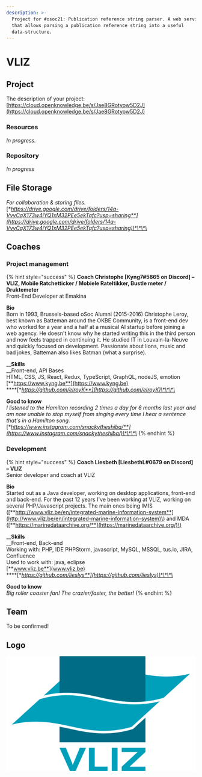 ```yaml
---
description: >-
  Project for #osoc21: Publication reference string parser. A web service API
  that allows parsing a publication reference string into a useful
  data-structure.
---
```


# VLIZ

## Project

The description of your project: [https://cloud.openknowledge.be/s/Jae8GRotyow5D2J](https://cloud.openknowledge.be/s/Jae8GRotyow5D2J)

### Resources

_In progress._

### Repository

_In progress_

## File Storage

_For collaboration & storing files._  
[**https://drive.google.com/drive/folders/14a-VvyCqX173w4iYQ1xM32PEe5ekTqfc?usp=sharing**](https://drive.google.com/drive/folders/14a-VvyCqX173w4iYQ1xM32PEe5ekTqfc?usp=sharing)\*\*\*\*

## Coaches

### Project management

{% hint style="success" %}
**Coach Christophe \[Kyng7\#5865 on Discord\] – VLIZ, Mobile Ratchetticker / Mobiele Rateltikker, Bustle meter / Druktemeter**  
Front-End Developer at Emakina  
  
**Bio**  
Born in 1993, Brussels-based oSoc Alumni \(2015-2016\) Christophe Leroy, best known as Batteman around the OKBE Community, is a front-end dev who worked for a year and a half at a musical AI startup before joining a web agency. He doesn't know why he started writing this in the third person and now feels trapped in continuing it. He studied IT in Louvain-la-Neuve and quickly focused on development. Passionate about lions, music and bad jokes, Batteman also likes Batman \(what a surprise\).  
  
__**Skills**  
__Front-end, API Bases  
HTML, CSS, JS, React, Redux, TypeScript, GraphQL, nodeJS, emotion  
[**https://www.kyng.be**](https://www.kyng.be)  
****[**https://github.com/elroyK**](https://github.com/elroyK)\*\*\*\*

**Good to know**  
_I listened to the Hamilton recording 2 times a day for 6 months last year and am now unable to stop myself from singing every time I hear a sentence that's in a Hamilton song._  
[**https://www.instagram.com/snackytheshiba/**](https://www.instagram.com/snackytheshiba/)\*\*\*\*
{% endhint %}

### Development

{% hint style="success" %}
**Coach Liesbeth \[LiesbethL\#0679 on Discord\] – VLIZ**  
Senior developer and coach at VLIZ  
  
**Bio**  
Started out as a Java developer, working on desktop applications, front-end and back-end. For the past 12 years I've been working at VLIZ, working on several PHP/Javascript projects. The main ones being IMIS \([**http://www.vliz.be/en/integrated-marine-information-system**](http://www.vliz.be/en/integrated-marine-information-system)\) and MDA \([**https://marinedataarchive.org/**](https://marinedataarchive.org/)\)  
  
__**Skills**  
__Front-end, Back-end  
Working with: PHP, IDE PHPStorm, javascript, MySQL, MSSQL, tus.io, JIRA, Confluence  
Used to work with: java, eclipse  
[**www.vliz.be**](www.vliz.be)  
****[**https://github.com/lieslys**](https://github.com/lieslys)\*\*\*\*

**Good to know**  
_Big roller coaster fan! The crazier/faster, the better!_
{% endhint %}

## Team

To be confirmed!

## Logo

![Logo VLIZ](../.gitbook/assets/vliz-logo.svg)

